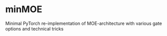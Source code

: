 # minMOE
Minimal PyTorch re-implementation of MOE-architecture with various gate options and technical tricks
